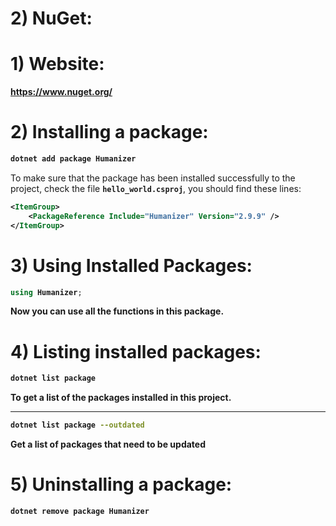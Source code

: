 # 2) NuGet:



# 1) Website:


**https://www.nuget.org/**




# 2) Installing a package:

<b>

```bash
dotnet add package Humanizer
```
</b>

To make sure that the package has been installed successfully to the project, check the file **`hello_world.csproj`**,
you should find these lines:

<b>

```xml
<ItemGroup>
	<PackageReference Include="Humanizer" Version="2.9.9" />
</ItemGroup>
```
</b>





# 3) Using Installed Packages:



<b>

```c#
using Humanizer;
```
Now you can use all the functions in this package.

</b>


# 4) Listing installed packages:

<b>

```bash
dotnet list package
```
To get a list of the packages installed in this project.

---

```bash
dotnet list package --outdated
```
Get a list of packages that need to be updated


</b>








# 5) Uninstalling a package:
<b>

```bash
dotnet remove package Humanizer
```

</b>





